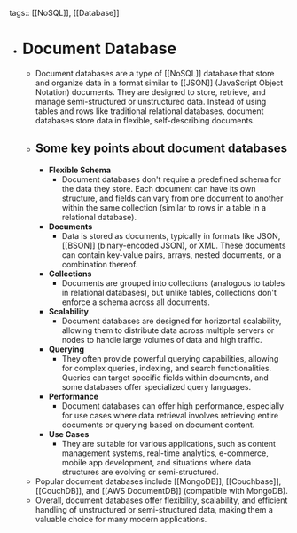 tags:: [[NoSQL]], [[Database]]

- # Document Database
	- Document databases are a type of [[NoSQL]] database that store and organize data in a format similar to [[JSON]] (JavaScript Object Notation) documents. They are designed to store, retrieve, and manage semi-structured or unstructured data. Instead of using tables and rows like traditional relational databases, document databases store data in flexible, self-describing documents.
	- ## Some key points about document databases
		- **Flexible Schema**
			- Document databases don't require a predefined schema for the data they store. Each document can have its own structure, and fields can vary from one document to another within the same collection (similar to rows in a table in a relational database).
		- **Documents**
			- Data is stored as documents, typically in formats like JSON, [[BSON]] (binary-encoded JSON), or XML. These documents can contain key-value pairs, arrays, nested documents, or a combination thereof.
		- **Collections**
			- Documents are grouped into collections (analogous to tables in relational databases), but unlike tables, collections don't enforce a schema across all documents.
		- **Scalability**
			- Document databases are designed for horizontal scalability, allowing them to distribute data across multiple servers or nodes to handle large volumes of data and high traffic.
		- **Querying**
			- They often provide powerful querying capabilities, allowing for complex queries, indexing, and search functionalities. Queries can target specific fields within documents, and some databases offer specialized query languages.
		- **Performance**
			- Document databases can offer high performance, especially for use cases where data retrieval involves retrieving entire documents or querying based on document content.
		- **Use Cases**
			- They are suitable for various applications, such as content management systems, real-time analytics, e-commerce, mobile app development, and situations where data structures are evolving or semi-structured.
	- Popular document databases include [[MongoDB]], [[Couchbase]], [[CouchDB]], and [[AWS DocumentDB]] (compatible with MongoDB).
	- Overall, document databases offer flexibility, scalability, and efficient handling of unstructured or semi-structured data, making them a valuable choice for many modern applications.